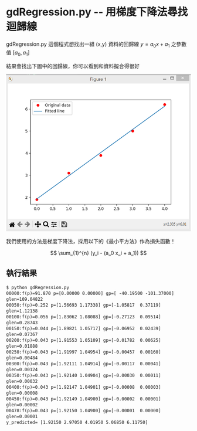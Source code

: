 # gdRegression.py -- 用梯度下降法尋找迴歸線

gdRegression.py 這個程式想找出一組 (x,y) 資料的回歸線 $y=a_0 x + a_1$ 之參數值 $[a_0,a_1]$

結果會找出下圖中的回歸線，你可以看到和資料擬合得很好

![](./img/gdRegression.png)

我們使用的方法是梯度下降法，採用以下的《最小平方法》作為損失函數！

$$
\sum_{1}^{n} (y_i - (a_0 x_i + a_1))
$$

## 執行結果

```
$ python gdRegression.py
00000:f(p)=91.870 p=[0.00000 0.00000] gp=[ -40.19500 -101.37000] glen=109.04822
00050:f(p)=0.252 p=[1.56693 1.17338] gp=[-1.05817  0.37119] glen=1.12138
00100:f(p)=0.056 p=[1.83062 1.08088] gp=[-0.27123  0.09514] glen=0.28743
00150:f(p)=0.044 p=[1.89821 1.05717] gp=[-0.06952  0.02439] glen=0.07367
00200:f(p)=0.043 p=[1.91553 1.05109] gp=[-0.01782  0.00625] glen=0.01888
00250:f(p)=0.043 p=[1.91997 1.04954] gp=[-0.00457  0.00160] glen=0.00484
00300:f(p)=0.043 p=[1.92111 1.04914] gp=[-0.00117  0.00041] glen=0.00124
00350:f(p)=0.043 p=[1.92140 1.04904] gp=[-0.00030  0.00011] glen=0.00032
00400:f(p)=0.043 p=[1.92147 1.04901] gp=[-0.00008  0.00003] glen=0.00008
00450:f(p)=0.043 p=[1.92149 1.04900] gp=[-0.00002  0.00001] glen=0.00002
00478:f(p)=0.043 p=[1.92150 1.04900] gp=[-0.00001  0.00000] glen=0.00001
y_predicted= [1.92150 2.97050 4.01950 5.06850 6.11750]
```